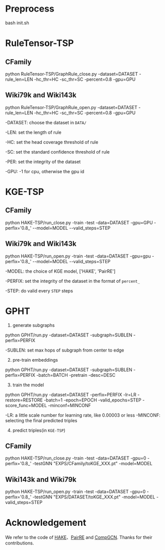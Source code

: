 
# Preprocess

bash init.sh

# RuleTensor-TSP

## CFamily
  python RuleTensor-TSP/GraphRule_close.py -dataset=DATASET  -rule_len=LEN -hc_thr=HC -sc_thr=SC -percent=0.8 -gpu=GPU

## Wiki79k and Wiki143k
  python RuleTensor-TSP/GraphRule_open.py -dataset=DATASET  -rule_len=LEN -hc_thr=HC -sc_thr=SC -percent=0.8 -gpu=GPU

  -DATASET: choose the dataset in `DATA/`

  -LEN: set the length of rule

  -HC: set the head coverage threshold of rule

  -SC: set the standard confidence threshold of rule

  -PER: set the integrity of the dataset

  -GPU: -1 for cpu, otherwise the gpu id

# KGE-TSP

## CFamily
  python HAKE-TSP/run_close.py -train -test -data=DATASET -gpu=GPU -perfix='0.8_' --model=MODEL  --valid_steps=STEP

## Wiki79k and Wiki143k 
  python  HAKE-TSP/run_open.py -train -test -data=DATASET -gpu=gpu -perfix='0.8_' --model=MODEL --valid_steps=STEP

  -MODEL: the choice of KGE model, ['HAKE', 'PairRE']

  -PERFIX: set the integrity of the dataset in the format of `percent_`

  -STEP: do valid every `STEP` steps

# GPHT

1. generate subgraphs

  python GPHT/run.py -dataset=DATASET -subgraph=SUBLEN -perfix=PERFIX

  -SUBLEN: set max hops of subgraph from center to edge

2. pre-train embeddings

  python GPHT/run.py -dataset=DATASET -subgraph=SUBLEN -perfix=PERFIX -batch=BATCH -pretrain -desc=DESC

3. train the model

  python GPHT/run.py -dataset=DATASET -perfix=PERFIX -lr=LR -restore=RESTORE -batch=1 -epoch=EPOCH -valid_epochs=STEP -score_func=MODEL -minconf=MINCONF

  -LR: a little scale number for learning rate, like 0.00003 or less
  -MINCONF: selecting the final predicted triples

4. predict triples(in `KGE-TSP`)

## CFamily
  python HAKE-TSP/run_close.py -train -test -data=DATASET -gpu=0 -perfix='0.8_'  -testGNN "EXPS/CFamily/toKGE_XXX.pt" -model=MODEL

## Wiki143k and Wiki79k
  python HAKE-TSP/run_open.py -train -test -data=DATASET -gpu=0 -perfix='0.8_'  -testGNN "EXPS/DATASET/toKGE_XXX.pt" -model=MODEL -valid_steps=STEP


# Acknowledgement
We refer to the code of [HAKE](https://github.com/MIRALab-USTC/KGE-HAKE)、[PairRE](https://github.com/ant-research/KnowledgeGraphEmbeddingsViaPairedRelationVectors_PairRE) and [CompGCN](https://github.com/malllabiisc/CompGCN). Thanks for their contributions.

